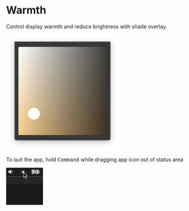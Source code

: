 Warmth
==

Control display warmth and reduce brightness with shade overlay.


<img src="screenshot.png" width="306">


To quit the app, hold <kbd>Command</kbd> while dragging app icon out of status area

<img src="quit.gif" width="100">
